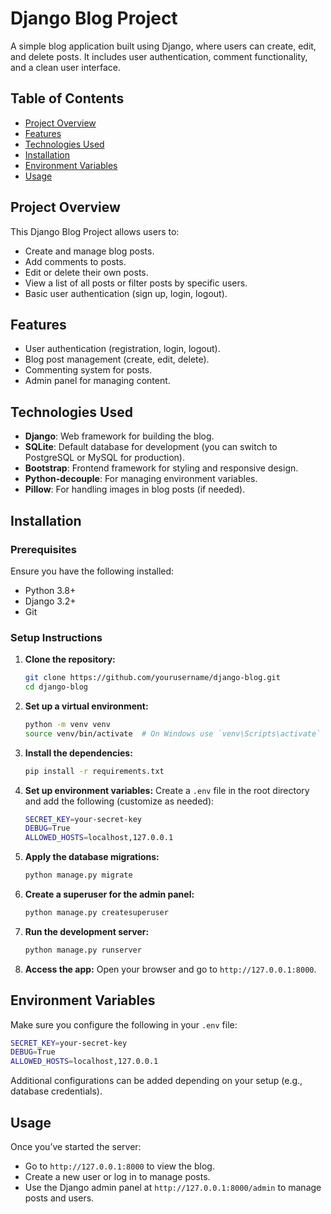 # Django Blog Project

A simple blog application built using Django, where users can create, edit, and delete posts. It includes user authentication, comment functionality, and a clean user interface.

## Table of Contents
- [Project Overview](#project-overview)
- [Features](#features)
- [Technologies Used](#technologies-used)
- [Installation](#installation)
- [Environment Variables](#environment-variables)
- [Usage](#usage)

## Project Overview
This Django Blog Project allows users to:
- Create and manage blog posts.
- Add comments to posts.
- Edit or delete their own posts.
- View a list of all posts or filter posts by specific users.
- Basic user authentication (sign up, login, logout).

## Features
- User authentication (registration, login, logout).
- Blog post management (create, edit, delete).
- Commenting system for posts.
- Admin panel for managing content.

## Technologies Used
- **Django**: Web framework for building the blog.
- **SQLite**: Default database for development (you can switch to PostgreSQL or MySQL for production).
- **Bootstrap**: Frontend framework for styling and responsive design.
- **Python-decouple**: For managing environment variables.
- **Pillow**: For handling images in blog posts (if needed).

## Installation

### Prerequisites
Ensure you have the following installed:
- Python 3.8+
- Django 3.2+
- Git

### Setup Instructions

1. **Clone the repository:**
   ```bash
   git clone https://github.com/yourusername/django-blog.git
   cd django-blog
   ```

2. **Set up a virtual environment:**
   ```bash
   python -m venv venv
   source venv/bin/activate  # On Windows use `venv\Scripts\activate`
   ```

3. **Install the dependencies:**
   ```bash
   pip install -r requirements.txt
   ```

4. **Set up environment variables:**
   Create a `.env` file in the root directory and add the following (customize as needed):

   ```bash
   SECRET_KEY=your-secret-key
   DEBUG=True
   ALLOWED_HOSTS=localhost,127.0.0.1
   ```

5. **Apply the database migrations:**
   ```bash
   python manage.py migrate
   ```

6. **Create a superuser for the admin panel:**
   ```bash
   python manage.py createsuperuser
   ```

7. **Run the development server:**
   ```bash
   python manage.py runserver
   ```

8. **Access the app:**
   Open your browser and go to `http://127.0.0.1:8000`.

## Environment Variables

Make sure you configure the following in your `.env` file:

```bash
SECRET_KEY=your-secret-key
DEBUG=True
ALLOWED_HOSTS=localhost,127.0.0.1
```

Additional configurations can be added depending on your setup (e.g., database credentials).

## Usage
Once you’ve started the server:
- Go to `http://127.0.0.1:8000` to view the blog.
- Create a new user or log in to manage posts.
- Use the Django admin panel at `http://127.0.0.1:8000/admin` to manage posts and users.
